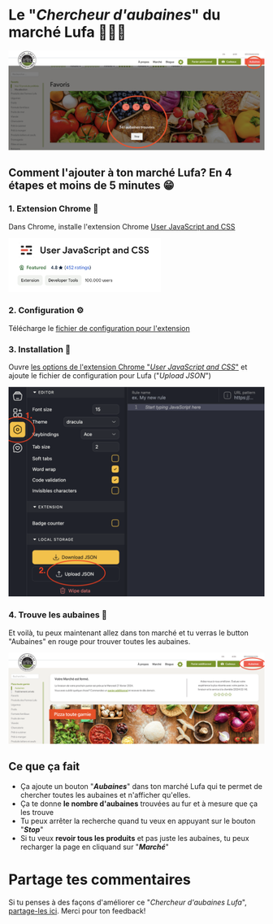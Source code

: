 # Le "_Chercheur d'aubaines_" du marché Lufa  🍅🥕🍏

<img src="https://raw.githubusercontent.com/michaelbontyes/lufa/main/aubainesLufa.png" width="1000">

## Comment l'ajouter à ton marché Lufa? En 4 étapes et moins de 5 minutes 😁

### 1. Extension Chrome 🧰
Dans Chrome, installe l'extension Chrome [User JavaScript and CSS](https://chromewebstore.google.com/detail/user-javascript-and-css/nbhcbdghjpllgmfilhnhkllmkecfmpld)  

<img src="https://raw.githubusercontent.com/michaelbontyes/lufa/main/chromeExtension.png" width="300">
   
### 2. Configuration ⚙️
Télécharge le [fichier de configuration pour l'extension](https://raw.githubusercontent.com/michaelbontyes/lufa/main/lufaConfig-UserJavascriptAndCSS-ChromeExtension.json)  
   
### 3. Installation 🍅
Ouvre [les options de l'extension Chrome "_User JavaScript and CSS_"](chrome-extension://nbhcbdghjpllgmfilhnhkllmkecfmpld/options.html#settings) et ajoute le fichier de configuration pour Lufa ("_Upload JSON_")  

<img src="https://raw.githubusercontent.com/michaelbontyes/lufa/main/addConfig.png" width="600">

### 4. Trouve les aubaines 🙂
Et voilà, tu peux maintenant allez dans ton marché et tu verras le button "Aubaines" en rouge pour trouver toutes les aubaines.

<img src="https://raw.githubusercontent.com/michaelbontyes/lufa/main/buttonAubaines.png" width="1000">

## Ce que ça fait
- Ça ajoute un bouton "**_Aubaines_**" dans ton marché Lufa qui te permet de chercher toutes les aubaines et n'afficher qu'elles.
- Ça te donne **le nombre d'aubaines** trouvées au fur et à mesure que ça les trouve
- Tu peux arrêter la recherche quand tu veux en appuyant sur le bouton "**_Stop_**"
- Si tu veux **revoir tous les produits** et pas juste les aubaines, tu peux recharger la page en cliquand sur "**_Marché_**"

# Partage tes commentaires
Si tu penses à des façons d'améliorer ce "_Chercheur d'aubaines Lufa_", [partage-les ici](https://forms.gle/FwDYaLtCCGEpqivPA). Merci pour ton feedback!
